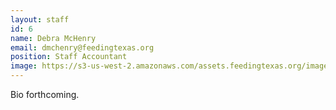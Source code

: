 ```yaml
---
layout: staff
id: 6
name: Debra McHenry
email: dmchenry@feedingtexas.org
position: Staff Accountant
image: https://s3-us-west-2.amazonaws.com/assets.feedingtexas.org/images/staff/debra-mchenry.JPG
---
```

Bio forthcoming.
